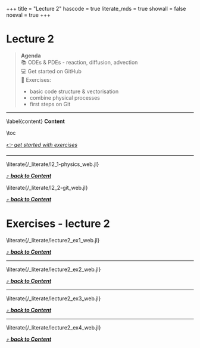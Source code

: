 +++
title = "Lecture 2"
hascode = true
literate_mds = true
showall = false
noeval = true
+++

# Lecture 2

> **Agenda**\
> :books: ODEs & PDEs - reaction, diffusion, advection\
> :computer: Get started on GitHub\
> :construction: Exercises:
> - basic code structure & vectorisation
> - combine physical processes
> - first steps on Git

--- 

\label{content}
**Content**

\toc

[_👉 get started with exercises_](#exercises_-_lecture_2)

---

\literate{/_literate/l2_1-physics_web.jl}

[⤴ _**back to Content**_](#content)

\literate{/_literate/l2_2-git_web.jl}

[⤴ _**back to Content**_](#content)

# Exercises - lecture 2

\literate{/_literate/lecture2_ex1_web.jl}

[⤴ _**back to Content**_](#content)

---

\literate{/_literate/lecture2_ex2_web.jl}

[⤴ _**back to Content**_](#content)

---

\literate{/_literate/lecture2_ex3_web.jl}

[⤴ _**back to Content**_](#content)

---

\literate{/_literate/lecture2_ex4_web.jl}

[⤴ _**back to Content**_](#content)
